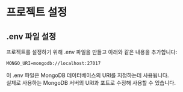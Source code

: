 # 프로젝트 설정
## .env 파일 설정
프로젝트를 설정하기 위해 .env 파일을 만들고 아래와 같은 내용을 추가합니다:

```
MONGO_URI=mongodb://localhost:27017
```
이 .env 파일은 MongoDB 데이터베이스의 URI를 지정하는데 사용됩니다. <br/> 
실제로 사용하는 MongoDB 서버의 URI과 포트로 수정해 사용할 수 있습니다.
